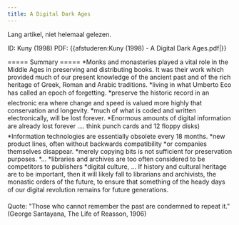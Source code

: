 ```yaml
---
title: A Digital Dark Ages
---
```


Lang artikel, niet helemaal gelezen.

ID: Kuny (1998)
PDF: {{afstuderen:Kuny (1998) - A Digital Dark Ages.pdf|}}

===== Summary =====
*Monks and monasteries played a vital role in the Middle Ages in preserving and distributing books. It was their work which provided much of our  present knowledge of the ancient past and of the rich heritage of Greek, Roman and Arabic traditions.
*living in what Umberto Eco has called an epoch of forgetting.
*preserve the historic record in an electronic era where change and speed is valued more highly that conservation and longevity.
*much of what is coded and written electronically, will be lost forever.
*Enormous amounts of digital information are already lost forever .... think punch cards and 12 floppy disks)
*Information technologies are essentially obsolete every 18 months.
*new product lines, often without backwards compatibility
*or companies themselves disappear.
*merely copying bits is not sufficient for preservation purposes.
*...
*libraries and archives are too often considered to be competitors to publishers
*digital culture, ... If history and cultural heritage are to be important, then it will likely fall to librarians and archivists, the monastic orders of the future, to ensure that something of the heady days of our digital revolution remains for future generations.

Quote: "Those who cannot remember the past are condemned to repeat it." (George Santayana, The Life of Reasson, 1906)
